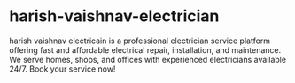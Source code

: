 # harish-vaishnav-electrician
 harish vaishnav electricain is a professional electrician service platform offering fast and affordable electrical repair, installation, and maintenance. We serve homes, shops, and offices with experienced electricians available 24/7. Book your service now!
